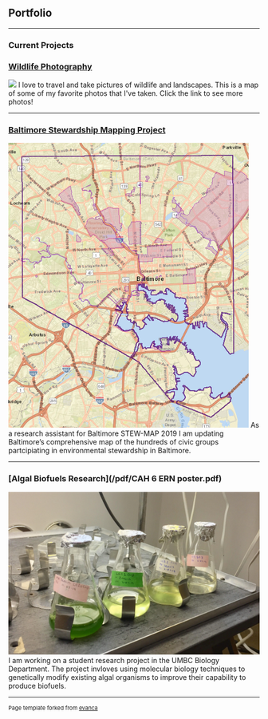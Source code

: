 ## Portfolio

---

### Current Projects 

### [Wildlife Photography](/project_photos/index1.md)
<img src="images/PhotoMap.png?raw=true"/>
I love to travel and take pictures of wildlife and landscapes. This is a map of some of my favorite photos that I've taken. Click the link to see more photos!

---
### [Baltimore Stewardship Mapping Project](https://www.nrs.fs.fed.us/stew-map/baltimore/)
<img src="images/Screenshot (92).png?raw=true"/>
As a research assistant for Baltimore STEW-MAP 2019 I am updating Baltimore’s comprehensive map of the hundreds of civic groups partcipiating in environmental stewardship in Baltimore. 

---
### [Algal Biofuels Research](/pdf/CAH 6 ERN poster.pdf)
<img src="images/algae culture.jpg?raw=true"/>
I am working on a student research project in the UMBC Biology Department. The project invloves using molecular biology techniques to genetically modify existing algal organisms to improve their capability to produce biofuels.

---
<p style="font-size:11px">Page template forked from <a href="https://github.com/evanca/quick-portfolio">evanca</a></p>
<!-- Remove above link if you don't want to attibute -->

